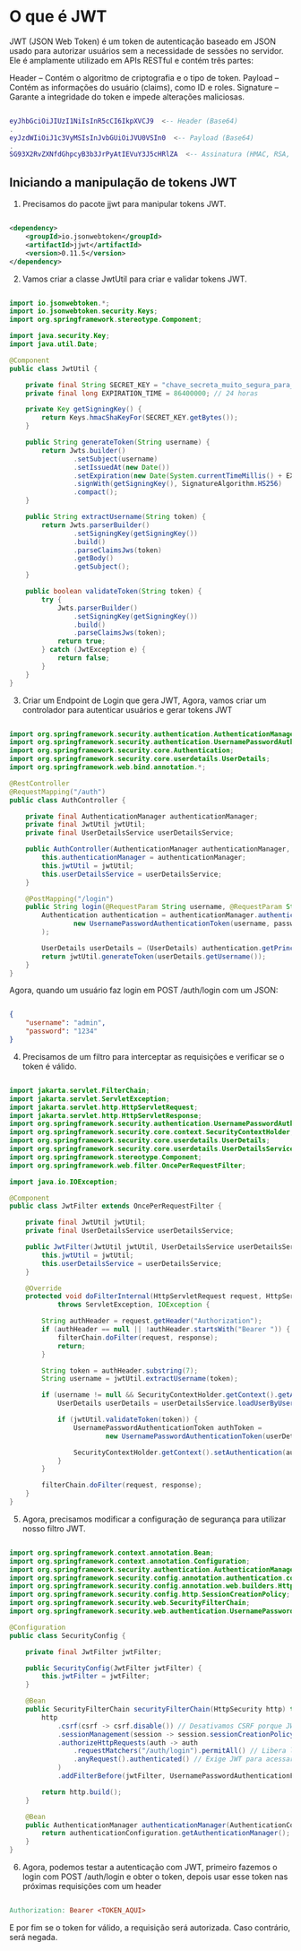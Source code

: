 # O que é JWT

JWT (JSON Web Token) é um token de autenticação baseado em JSON usado para autorizar usuários sem a necessidade de sessões no servidor. Ele é amplamente utilizado em APIs RESTful e contém três partes:

Header – Contém o algoritmo de criptografia e o tipo de token.
Payload – Contém as informações do usuário (claims), como ID e roles.
Signature – Garante a integridade do token e impede alterações maliciosas.

``` lua

eyJhbGciOiJIUzI1NiIsInR5cCI6IkpXVCJ9  <-- Header (Base64)
.
eyJzdWIiOiJ1c3VyMSIsInJvbGUiOiJVU0VSIn0  <-- Payload (Base64)
.
SG93X2RvZXNfdGhpcyB3b3JrPyAtIEVuY3J5cHRlZA  <-- Assinatura (HMAC, RSA, etc.)

```

## Iniciando a manipulação de tokens JWT

1. Precisamos do pacote jjwt para manipular tokens JWT.

``` XML

<dependency>
    <groupId>io.jsonwebtoken</groupId>
    <artifactId>jjwt</artifactId>
    <version>0.11.5</version>
</dependency>

```

2. Vamos criar a classe JwtUtil para criar e validar tokens JWT.

``` Java

import io.jsonwebtoken.*;
import io.jsonwebtoken.security.Keys;
import org.springframework.stereotype.Component;

import java.security.Key;
import java.util.Date;

@Component
public class JwtUtil {

    private final String SECRET_KEY = "chave_secreta_muito_segura_para_jwt"; // Altere para algo mais seguro!
    private final long EXPIRATION_TIME = 86400000; // 24 horas

    private Key getSigningKey() {
        return Keys.hmacShaKeyFor(SECRET_KEY.getBytes());
    }

    public String generateToken(String username) {
        return Jwts.builder()
                .setSubject(username)
                .setIssuedAt(new Date())
                .setExpiration(new Date(System.currentTimeMillis() + EXPIRATION_TIME))
                .signWith(getSigningKey(), SignatureAlgorithm.HS256)
                .compact();
    }

    public String extractUsername(String token) {
        return Jwts.parserBuilder()
                .setSigningKey(getSigningKey())
                .build()
                .parseClaimsJws(token)
                .getBody()
                .getSubject();
    }

    public boolean validateToken(String token) {
        try {
            Jwts.parserBuilder()
                .setSigningKey(getSigningKey())
                .build()
                .parseClaimsJws(token);
            return true;
        } catch (JwtException e) {
            return false;
        }
    }
}

```

3. Criar um Endpoint de Login que gera JWT, Agora, vamos criar um controlador para autenticar usuários e gerar tokens JWT

``` java

import org.springframework.security.authentication.AuthenticationManager;
import org.springframework.security.authentication.UsernamePasswordAuthenticationToken;
import org.springframework.security.core.Authentication;
import org.springframework.security.core.userdetails.UserDetails;
import org.springframework.web.bind.annotation.*;

@RestController
@RequestMapping("/auth")
public class AuthController {

    private final AuthenticationManager authenticationManager;
    private final JwtUtil jwtUtil;
    private final UserDetailsService userDetailsService;

    public AuthController(AuthenticationManager authenticationManager, JwtUtil jwtUtil, UserDetailsService userDetailsService) {
        this.authenticationManager = authenticationManager;
        this.jwtUtil = jwtUtil;
        this.userDetailsService = userDetailsService;
    }

    @PostMapping("/login")
    public String login(@RequestParam String username, @RequestParam String password) {
        Authentication authentication = authenticationManager.authenticate(
                new UsernamePasswordAuthenticationToken(username, password)
        );

        UserDetails userDetails = (UserDetails) authentication.getPrincipal();
        return jwtUtil.generateToken(userDetails.getUsername());
    }
}

```

Agora, quando um usuário faz login em POST /auth/login com um JSON:

``` JSON

{
    "username": "admin",
    "password": "1234"
}

```

4. Precisamos de um filtro para interceptar as requisições e verificar se o token é válido.

``` Java

import jakarta.servlet.FilterChain;
import jakarta.servlet.ServletException;
import jakarta.servlet.http.HttpServletRequest;
import jakarta.servlet.http.HttpServletResponse;
import org.springframework.security.authentication.UsernamePasswordAuthenticationToken;
import org.springframework.security.core.context.SecurityContextHolder;
import org.springframework.security.core.userdetails.UserDetails;
import org.springframework.security.core.userdetails.UserDetailsService;
import org.springframework.stereotype.Component;
import org.springframework.web.filter.OncePerRequestFilter;

import java.io.IOException;

@Component
public class JwtFilter extends OncePerRequestFilter {

    private final JwtUtil jwtUtil;
    private final UserDetailsService userDetailsService;

    public JwtFilter(JwtUtil jwtUtil, UserDetailsService userDetailsService) {
        this.jwtUtil = jwtUtil;
        this.userDetailsService = userDetailsService;
    }

    @Override
    protected void doFilterInternal(HttpServletRequest request, HttpServletResponse response, FilterChain filterChain)
            throws ServletException, IOException {

        String authHeader = request.getHeader("Authorization");
        if (authHeader == null || !authHeader.startsWith("Bearer ")) {
            filterChain.doFilter(request, response);
            return;
        }

        String token = authHeader.substring(7);
        String username = jwtUtil.extractUsername(token);

        if (username != null && SecurityContextHolder.getContext().getAuthentication() == null) {
            UserDetails userDetails = userDetailsService.loadUserByUsername(username);

            if (jwtUtil.validateToken(token)) {
                UsernamePasswordAuthenticationToken authToken =
                        new UsernamePasswordAuthenticationToken(userDetails, null, userDetails.getAuthorities());

                SecurityContextHolder.getContext().setAuthentication(authToken);
            }
        }

        filterChain.doFilter(request, response);
    }
}

```

5. Agora, precisamos modificar a configuração de segurança para utilizar nosso filtro JWT.

``` Java

import org.springframework.context.annotation.Bean;
import org.springframework.context.annotation.Configuration;
import org.springframework.security.authentication.AuthenticationManager;
import org.springframework.security.config.annotation.authentication.configuration.AuthenticationConfiguration;
import org.springframework.security.config.annotation.web.builders.HttpSecurity;
import org.springframework.security.config.http.SessionCreationPolicy;
import org.springframework.security.web.SecurityFilterChain;
import org.springframework.security.web.authentication.UsernamePasswordAuthenticationFilter;

@Configuration
public class SecurityConfig {

    private final JwtFilter jwtFilter;

    public SecurityConfig(JwtFilter jwtFilter) {
        this.jwtFilter = jwtFilter;
    }

    @Bean
    public SecurityFilterChain securityFilterChain(HttpSecurity http) throws Exception {
        http
            .csrf(csrf -> csrf.disable()) // Desativamos CSRF porque JWT já protege contra esse tipo de ataque
            .sessionManagement(session -> session.sessionCreationPolicy(SessionCreationPolicy.STATELESS))
            .authorizeHttpRequests(auth -> auth
                .requestMatchers("/auth/login").permitAll() // Libera login
                .anyRequest().authenticated() // Exige JWT para acessar outros endpoints
            )
            .addFilterBefore(jwtFilter, UsernamePasswordAuthenticationFilter.class);

        return http.build();
    }

    @Bean
    public AuthenticationManager authenticationManager(AuthenticationConfiguration authenticationConfiguration) throws Exception {
        return authenticationConfiguration.getAuthenticationManager();
    }
}

```

6.  Agora, podemos testar a autenticação com JWT, primeiro fazemos o login com POST /auth/login e obter o token, depois usar esse token nas próximas requisições com um header

``` makefile

Authorization: Bearer <TOKEN_AQUI>

```

E por fim se o token for válido, a requisição será autorizada. Caso contrário, será negada.


